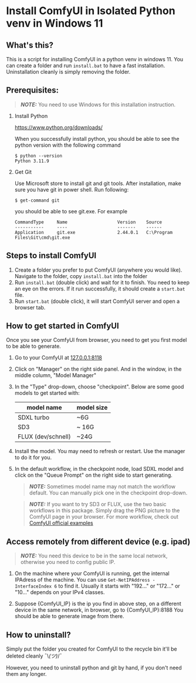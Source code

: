 # Install ComfyUI in Isolated Python venv in Windows 11

<owner fpliu>

## What's this?
This is a script for installing ComfyUI in a python venv in windows 11. You can create a folder and run `install.bat` to have a fast installation. Uninstallation cleanly is simply removing the folder.

## Prerequisites:

> **_NOTE:_** You need to use Windows for this installation instruction.

1. Install Python

    https://www.python.org/downloads/

    When you successfully install python, you should be able to see the python version with the following command

    ```
    $ python --version
    Python 3.11.9
    ```

1. Get Git

    Use Microsoft store to install git and git tools.
    After installation, make sure you have git in power shell. Run following:
    ```
    $ get-command git
    ```
    you should be able to see git.exe. For example
    ```
    CommandType     Name                   Version    Source
    -----------     ----                   -------    ------
    Application     git.exe                2.44.0.1   C:\Program Files\Git\cmd\git.exe
    ```


## Steps to install ComfyUI

1. Create a folder you prefer to put ComfyUI (anywhere you would like). Navigate to the folder, copy `install.bat` into the folder
1. Run `install.bat` (double click) and wait for it to finish. You need to keep an eye on the errors. If it run successfully, it should create a `start.bat` file.
1. Run `start.bat` (double click), it will start ComfyUI server and open a browser tab.


## How to get started in ComfyUI

Once you see your ComfyUI from browser, you need to get you first model to be able to generate.
1. Go to your ComfyUI at [127.0.0.1:8118](http://127.0.0.1:8188/)
1. Click on "Manager" on the right side panel. And in the window, in the middle column, "Model Manager"
1. In the "Type" drop-down, choose "checkpoint". Below are some good models to get started with:

    model name | model size
    ---|---
    SDXL turbo | ~6G
    SD3 | ~ 16G
    FLUX (dev/schnell) | ~24G

1. Install the model. You may need to refresh or restart. Use the manager to do it for you. 
1. In the default workflow, in the checkpoint node, load SDXL model and click on the "Queue Prompt" on the right side to start generating. 
    > **_NOTE:_** Sometimes model name may not match the workflow default. You can manually pick one in the checkpoint drop-down.
    
    > **_NOTE:_** If you want to try SD3 or FLUX, use the two basic workflows in this package. Simply drag the PNG picture to the ComfyUI page in your browser. For more workflow, check out [ComfyUI official examples](https://github.com/comfyanonymous/ComfyUI_examples/tree/master)



## Access remotely from different device (e.g. ipad)

> **_NOTE:_** You need this device to be in the same local network, otherwise you need to config public IP.


1. On the machine where your ComfyUI is running, get the internal IPAdress of the machine. You can use `Get-NetIPAddress -InterfaceIndex 6` to find it. Usually it starts with "192..." or "172..." or "10..." depends on your IPv4 classes.

1. Suppose {ComfyUI_IP} is the ip you find in above step, on a different device in the same network, in browser, go to {ComfyUI_IP}:8188 You should be able to generate image from there.


## How to uninstall?

Simply put the folder you created for ComfyUI to the recycle bin it'll be deleted cleanly ¯\\_(ツ)_/¯

However, you need to uninstall python and git by hand, if you don't need them any longer.
